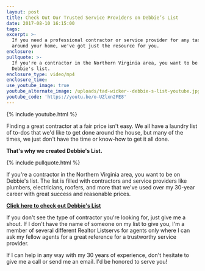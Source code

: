 ```yaml
---
layout: post
title: Check Out Our Trusted Service Providers on Debbie’s List
date: 2017-08-10 16:15:00
tags:
excerpt: >-
  If you need a professional contractor or service provider for any task in or
  around your home, we've got just the resource for you.
enclosure:
pullquote: >-
  If you're a contractor in the Northern Virginia area, you want to be on
  Debbie's list.
enclosure_type: video/mp4
enclosure_time:
use_youtube_image: true
youtube_alternate_image: /uploads/tad-wicker--debbie-s-list-youtube.jpg
youtube_code: 'https://youtu.be/o-UZlxn2FE8'
---
```



{% include youtube.html %}

Finding a great contractor at a fair price isn't easy. We all have a laundry list of to-dos that we'd like to get done around the house, but many of the times, we just don't have the time or know-how to get it all done.

**That's why we created Debbie's List.**

{% include pullquote.html %}

If you're a contractor in the Northern Virginia area, you want to be on Debbie's list. The list is filled with contractors and service providers like plumbers, electricians, roofers, and more that we've used over my 30-year career with great success and reasonable prices.&nbsp;

[**Click here to check out Debbie's List**](https://www.yumpu.com/en/document/view/55881214/debbies-list-virginia-contractors-2017)

If you don't see the type of contractor you're looking for, just give me a shout. If I don't have the name of someone on my list to give you, I'm a member of several different Realtor Listservs for agents only where I can ask my fellow agents for a great reference for a trustworthy service provider.

If I can help in any way with my 30 years of experience, don't hesitate to give me a call or send me an email. I'd be honored to serve you!